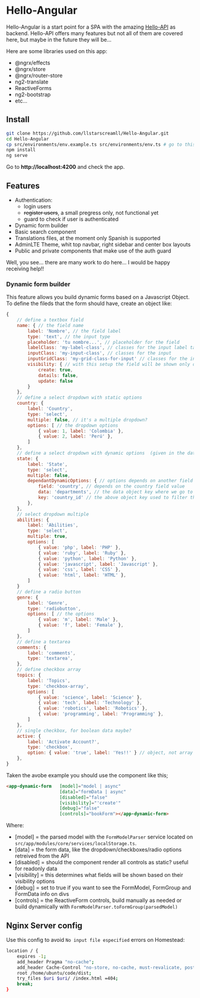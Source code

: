# Hello-Angular

Hello-Angular is a start point for a SPA with the amazing [Hello-API](https://github.com/Porto-SAP/Hello-API) as backend. Hello-API offers many features but not all of them are covered here, but maybe in the future they will be...

Here are some libraries used on this app:

- @ngrx/effects
- @ngrx/store
- @ngrx/router-store
- ng2-translate
- ReactiveForms
- ng2-bootstrap
- etc...

## Install

```bash
git clone https://github.com/llstarscreamll/Hello-Angular.git
cd Hello-Angular
cp src/environments/env.example.ts src/environments/env.ts # go to this file and fill the variables (required)
npm install
ng serve
```

Go to **http://localhost:4200** and check the app.

## Features

- Authentication:
  - login users
  - ~~register users~~, a small pregress only, not functional yet
  - guard to check if user is authenticated
- Dynamic form builder
- Basic search component
- Translations files, at the moment only Spanish is supported
- AdminLTE Theme, whit top navbar, right sidebar and center box layouts
- Public and private components that make use of the auth guard

Well, you see... there are many work to do here... I would be happy receiving help!!

### Dynamic form builder

This feature allows you build dynamic forms based on a Javascript Object. To define the fileds that the form should have, create an object like:

```Javascript
{
    // define a textbox field
    name: { // the field name
        label: 'Nombre', // the field label
        type: 'text', // the input type
        placeholder: 'tu nombre...', // placeholder for the field
        labelClass: 'my-label-class', // classes for the input label tag
        inputClass: 'my-input-class', // classes for the input
        inputGridClass: 'my-grid-class-for-input' // classes for the input wrapper
        visibility: { // with this setup the field will be shown only on create contexts
            create: true,
            datails: false,
            update: false
        }
    },
    // define a select dropdown with static options
    country: {
        label: 'Country',
        type: 'select',
        multiple: false, // it's a multiple dropdown?
        options: [ // the dropdown options
            { value: 1, label: 'Colombia' },
            { value: 2, label: 'Perú' },
        ]
    },
    // define a select dropdown with dynamic options  (given in the data ()Input component) based on another form value
    state: {
        label: 'State',
        type: 'select',
        multiple: false,
        dependantDynamicOptions: { // options depends on another field value
            field: 'country', // depends on the country field value
            data: 'departments', // the data object key where we go to filter and map to retrieve our options
            key: 'country_id' // the above object key used to filter the data
        },
    },
    // select dropdown multiple
    abilities: {
        label: 'Abilities',
        type: 'select',
        multiple: true,
        options: [
            { value: 'php', label: 'PHP' },
            { value: 'ruby', label: 'Ruby' },
            { value: 'python', label: 'Python' },
            { value: 'javascript', label: 'Javascript' },
            { value: 'css', label: 'CSS' },
            { value: 'html', label: 'HTML' },
        ]
    }
    // define a radio button
    genre: {
        label: 'Genre',
        type: 'radiobutton',
        options: [ // the options
            { value: 'm', label: 'Male' },
            { value: 'f', label: 'Female' },
        ]
    },
    // define a textarea
    comments: {
        label: 'comments',
        type: 'textarea',
    },
    // define checkbox array 
    topics: {
        label: 'Topics',
        type: 'checkbox-array',
        options: [
            { value: 'science', label: 'Science' },
            { value: 'tech', label: 'Technology' },
            { value: 'robotics', label: 'Robotics' },
            { value: 'programming', label: 'Programming' },
        ]
    },
    // single checkbox, for boolean data maybe?
    active: {
        label: 'Activate Account?',
        type: 'checkbox',
        option: { value: 'true', label: 'Yes!!' } // object, not array
    },
}
```

Taken the avobe example you should use the component like this;

```html
<app-dynamic-form   [model]="model | async"
                    [data]="formData | async"
                    [disabled]="false"
                    [visibility]="'create'"
                    [debug]="false"
                    [controls]="bookForm"></app-dynamic-form>
```

Where:

- [model] = the parsed model with the `FormModelParser` service located on `src/app/modules/core/services/localStorage.ts`.
- [data] = the form data, like the dropdown/checkboxes/radio options retreived from the API
- [disabled] = should the component render all controls as static? useful for readonly data
- [visibility] = this determines what fields will be shown based on their visibility options
- [debug] = set to true if you want to see the FormModel, FormGroup and FormData info on divs
- [controls] = the ReactiveForm controls, build manually as needed or build dynamically with `FormModelParser.toFormGroup(parsedModel)`

## Nginx Server config

Use this config to avoid `No input file especified` errors on Homestead:

```bash
location / {
    expires -1;
    add_header Pragma "no-cache";
    add_header Cache-Control "no-store, no-cache, must-revalicate, post-check=0 pre-check=0";
    root /home/ubuntu/code/dist;
    try_files $uri $uri/ /index.html =404;
    break;
}
```